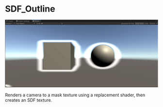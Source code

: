 # SDF_Outline

![alt text](2020-07-19_14-58-39.gif)

Renders a camera to a mask texture using a replacement shader, then creates an SDF texture. 
